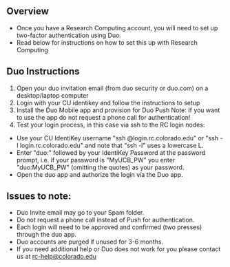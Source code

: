 ## Overview

- Once you have a Research Computing account, you will need to set up two-factor authentication using Duo.
- Read below for instructions on how to set this up with Research Computing

## Duo Instructions

1. Open your duo invitation email (from duo security or duo.com) on a desktop/laptop computer
1. Login with your CU identikey and follow the instructions to setup 
1. Install the Duo Mobile app and provision for Duo Push
         Note: If you want to use the app do not request a phone call for authentication!
1. Test your login process, in this case via ssh to the RC login nodes:
* Use your CU IdentiKey username "ssh @login.rc.colorado.edu" or "ssh -l login.rc.colorado.edu" and note that "ssh -l" uses a lowercase L.
*  Enter "duo:" followed by your IdentiKey Password at the password prompt, i.e. if your password is "MyUCB_PW" you enter "duo:MyUCB_PW" (omitting the quotes) as your password. 
*  Open the duo app and authorize the login via the Duo app.

## Issues to note:

* Duo Invite email may go to your Spam folder.
* Do not request a phone call instead of Push for authentication.
* Each login will need to be approved and confirmed (two presses) through the duo app.
* Duo accounts are purged if unused for 3-6 months.
* If you need additional help or Duo does not work for you please contact us at rc-help@colorado.edu

